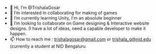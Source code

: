 - 👋 Hi, I’m @TrishalaGosar
- 👀 I’m interested in collaborating for making of games
- 🌱 I’m currently learning Unity, I'm an absolute beginner
- 💞️ I’m looking to collaborate on Game designing & Interactive website designs. (I have a lot of ideas, need a capable developer to make it happen.
- 📫 How to reach me : trishalagosar@gmail.com or trishala_g@nid.edu (currently a student at NID Bengaluru

<!---
TrishalaGosar/TrishalaGosar is a ✨ special ✨ repository because its `README.md` (this file) appears on your GitHub profile.
You can click the Preview link to take a look at your changes.
--->
